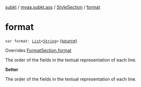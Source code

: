 [subkt](../../index.md) / [myaa.subkt.ass](../index.md) / [StyleSection](index.md) / [format](./format.md)

# format

`var format: `[`List`](https://kotlinlang.org/api/latest/jvm/stdlib/kotlin.collections/-list/index.html)`<`[`String`](https://kotlinlang.org/api/latest/jvm/stdlib/kotlin/-string/index.html)`>` [(source)](https://github.com/Myaamori/SubKt/blob/0.1.7/src/main/kotlin/myaa/subkt/ass/parser.kt#L1058)

Overrides [FormatSection.format](../-format-section/format.md)

The order of the fields in the textual representation of each line.

**Setter**

The order of the fields in the textual representation of each line.

